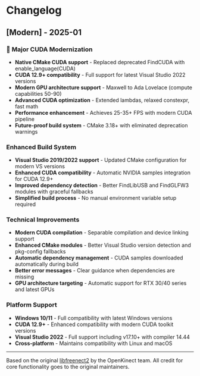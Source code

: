# Changelog

## [Modern] - 2025-01

### 🚀 **Major CUDA Modernization**
- **Native CMake CUDA support** - Replaced deprecated FindCUDA with enable_language(CUDA)
- **CUDA 12.9+ compatibility** - Full support for latest Visual Studio 2022 versions
- **Modern GPU architecture support** - Maxwell to Ada Lovelace (compute capabilities 50-90)
- **Advanced CUDA optimization** - Extended lambdas, relaxed constexpr, fast math
- **Performance enhancement** - Achieves 25-35+ FPS with modern CUDA pipeline
- **Future-proof build system** - CMake 3.18+ with eliminated deprecation warnings

### Enhanced Build System
- **Visual Studio 2019/2022 support** - Updated CMake configuration for modern VS versions
- **Enhanced CUDA compatibility** - Automatic NVIDIA samples integration for CUDA 12.9+  
- **Improved dependency detection** - Better FindLibUSB and FindGLFW3 modules with graceful fallbacks
- **Simplified build process** - No manual environment variable setup required

### Technical Improvements
- **Modern CUDA compilation** - Separable compilation and device linking support
- **Enhanced CMake modules** - Better Visual Studio version detection and pkg-config fallbacks
- **Automatic dependency management** - CUDA samples downloaded automatically during build
- **Better error messages** - Clear guidance when dependencies are missing
- **GPU architecture targeting** - Automatic support for RTX 30/40 series and latest GPUs

### Platform Support
- **Windows 10/11** - Full compatibility with latest Windows versions
- **CUDA 12.9+** - Enhanced compatibility with modern CUDA toolkit versions
- **Visual Studio 2022** - Full support including v17.10+ with compiler 14.44
- **Cross-platform** - Maintains compatibility with Linux and macOS

---

Based on the original [libfreenect2](https://github.com/OpenKinect/libfreenect2) by the OpenKinect team.
All credit for core functionality goes to the original maintainers.